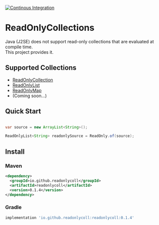 [![Continous Integration](https://github.com/ReadOnlyColl/ReadOnlyColl/actions/workflows/continous-integration.yml/badge.svg)](https://github.com/ReadOnlyColl/ReadOnlyColl/actions/workflows/continous-integration.yml)

# ReadOnlyCollections
Java (J2SE) does not support read-only collections that are evaluated at compile time. <br>
This project provides it.

## Supported Collections
* [ReadOnlyCollection](readonlycoll/src/main/java/readonlycollections/ReadOnlyCollection.java)
* [ReadOnlyList](readonlycoll/src/main/java/readonlycollections/ReadOnlyList.java)
* [ReadOnlyMap](readonlycoll/src/main/java/readonlycollections/ReadOnlyMap.java)
* (Coming soon...)

## Quick Start
```java

var source = new ArrayList<String>();

ReadOnlyList<String> readonlySource = ReadOnly.of(source);

```

## Install

### Maven

```xml
<dependency>
  <groupId>io.github.readonlycoll</groupId>
  <artifactId>readonlycoll</artifactId>
  <version>0.1.4</version>
</dependency>
```

### Gradle

```groovy
implementation 'io.github.readonlycoll:readonlycoll:0.1.4'
```

